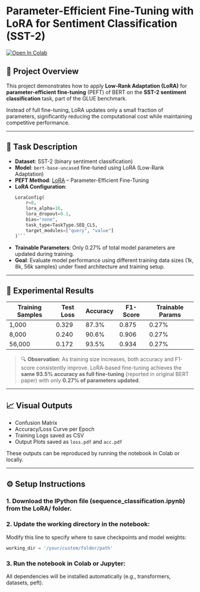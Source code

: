 # Parameter-Efficient Fine-Tuning with LoRA for Sentiment Classification (SST-2)

[![Open In Colab](https://colab.research.google.com/assets/colab-badge.svg)](https://colab.research.google.com/github/dallen12151830/PEFT/blob/main/LoRA/sequence_classification.ipynb)

## 📘 Project Overview

This project demonstrates how to apply **Low-Rank Adaptation (LoRA)** for **parameter-efficient fine-tuning** (PEFT) of BERT on the **SST-2 sentiment classification** task, part of the GLUE benchmark.

Instead of full fine-tuning, LoRA updates only a small fraction of parameters, significantly reducing the computational cost while maintaining competitive performance.

---

## 🎯 Task Description

- **Dataset**: SST-2 (binary sentiment classification)
- **Model**: `bert-base-uncased` fine-tuned using LoRA (Low-Rank Adaptation)
- **PEFT Method**: [LoRA](https://arxiv.org/abs/2106.09685) – Parameter-Efficient Fine-Tuning
- **LoRA Configuration**:
  ```python
  LoraConfig(
      r=8,
      lora_alpha=16,
      lora_dropout=0.1,
      bias="none",
      task_type=TaskType.SEQ_CLS,
      target_modules=["query", "value"]
  )```
- **Trainable Parameters**: Only 0.27% of total model parameters are updated during training.
- **Goal**: Evaluate model performance using different training data sizes (1k, 8k, 56k samples) under fixed architecture and training setup.

---

## 🧪 Experimental Results

| Training Samples | Test Loss | Accuracy | F1-Score | Trainable Params |
|------------------|-----------|----------|----------|------------------|
| 1,000            | 0.329     | 87.3%    | 0.875    | 0.27%            |
| 8,000            | 0.240     | 90.6%    | 0.906    | 0.27%            |
| 56,000           | 0.172     | 93.5%    | 0.934    | 0.27%            |

> 🔍 **Observation**: As training size increases, both accuracy and F1-score consistently improve. LoRA-based fine-tuning achieves the **same 93.5% accuracy as full fine-tuning** (reported in original BERT paper) with only **0.27% of parameters updated**.

---

## 📈 Visual Outputs

- Confusion Matrix
- Accuracy/Loss Curve per Epoch
- Training Logs saved as CSV
- Output Plots saved as `loss.pdf` and `acc.pdf`

These outputs can be reproduced by running the notebook in Colab or locally.

---

## ⚙️ Setup Instructions

### 1. Download the IPython file (sequence_classification.ipynb) from the LoRA/ folder.
### 2. Update the working directory in the notebook:
Modify this line to specify where to save checkpoints and model weights:
  ```python
  working_dir = '/your/custom/folder/path'
  ```
### 3. Run the notebook in Colab or Jupyter:
All dependencies will be installed automatically (e.g., transformers, datasets, peft).

